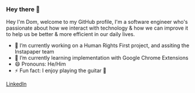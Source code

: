 ### Hey there 👋

Hey I'm Dom, welcome to my GitHub profile, I'm a software engineer who's passionate about how we interact with technology & how we can improve it to help us be better & more efficient in our daily lives.

- 🔭 I’m currently working on a Human Rights First project, and assiting the Instapaper team
- 🌱 I’m currently learning implementation with Google Chrome Extensions
- 😄 Pronouns: He/Him
- ⚡ Fun fact: I enjoy playing the guitar :guitar:

[LinkedIn](https://www.linkedin.com/in/dominick-sallustro/)

<!--
**dominthebox/dominthebox** is a ✨ _special_ ✨ repository because its `README.md` (this file) appears on your GitHub profile.

Here are some ideas to get you started:

-->
